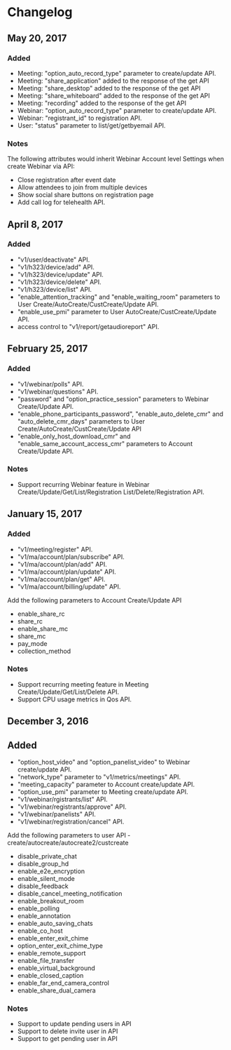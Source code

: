 # Changelog

## May 20, 2017

### Added

- Meeting: "option_auto_record_type" parameter to create/update API.
- Meeting: "share_application" added to the response of the get API
- Meeting: "share_desktop" added to the response of the get API
- Meeting: "share_whiteboard" added to the response of the get API
- Meeting: "recording" added to the response of the get API
- Webinar: "option_auto_record_type" parameter to create/update API.
- Webinar: "registrant_id" to registration API.
- User: "status" parameter to list/get/getbyemail API.

### Notes

The following attributes would inherit Webinar Account level Settings when create Webinar via API:
- Close registration after event date
- Allow attendees to join from multiple devices
- Show social share buttons on registration page
- Add call log for telehealth API.

## April 8, 2017

### Added

- "v1/user/deactivate" API.
- "v1/h323/device/add" API.
- "v1/h323/device/update" API.
- "v1/h323/device/delete" API.
- "v1/h323/device/list" API.
- "enable_attention_tracking" and "enable_waiting_room" parameters to User Create/AutoCreate/CustCreate/Update API.
- "enable_use_pmi" parameter to User AutoCreate/CustCreate/Update API.
- access control to "v1/report/getaudioreport" API.

## February 25, 2017

### Added

- "v1/webinar/polls" API.
- "v1/webinar/questions" API.
- "password" and "option_practice_session" parameters to Webinar Create/Update API.
- "enable_phone_participants_password", "enable_auto_delete_cmr" and "auto_delete_cmr_days" parameters to User Create/AutoCreate/CustCreate/Update API
- "enable_only_host_download_cmr" and "enable_same_account_access_cmr" parameters to Account Create/Update API.

### Notes

- Support recurring Webinar feature in Webinar Create/Update/Get/List/Registration List/Delete/Registration API.

## January 15, 2017

### Added

- "v1/meeting/register" API.
- "v1/ma/account/plan/subscribe" API.
- "v1/ma/account/plan/add" API.
- "v1/ma/account/plan/update" API.
- "v1/ma/account/plan/get" API.
- "v1/ma/account/billing/update" API.

Add the following parameters to Account Create/Update API
- enable_share_rc
- share_rc
- enable_share_mc
- share_mc
- pay_mode
- collection_method

### Notes

- Support recurring meeting feature in Meeting Create/Update/Get/List/Delete API.
- Support CPU usage metrics in Qos API.

## December 3, 2016

## Added

-  "option_host_video" and "option_panelist_video" to Webinar create/update API.
-  "network_type" parameter to "v1/metrics/meetings" API.
-  "meeting_capacity" parameter to Account create/update API.
-  "option_use_pmi" parameter to Meeting create/update API.
-  "v1/webinar/rgistrants/list" API.
-  "v1/webinar/registrants/approve" API.
-  "v1/webinar/panelists" API.
-  "v1/webinar/registration/cancel" API.

Add the following parameters to user API - create/autocreate/autocreate2/custcreate
- disable_private_chat
- disable_group_hd
- enable_e2e_encryption
- enable_silent_mode
- disable_feedback
- disable_cancel_meeting_notification
- enable_breakout_room
- enable_polling
- enable_annotation
- enable_auto_saving_chats
- enable_co_host
- enable_enter_exit_chime
- option_enter_exit_chime_type
- enable_remote_support
- enable_file_transfer
- enable_virtual_background
- enable_closed_caption
- enable_far_end_camera_control
- enable_share_dual_camera

### Notes

- Support to update pending users in API
- Support to delete invite user in API
- Support to get pending user in API